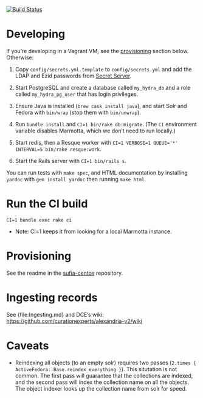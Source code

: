 [![Build Status](http://jenkins.library.ucsb.edu:8080/buildStatus/icon?job=ADRL_pull-requests)](http://jenkins.library.ucsb.edu:8080/job/ADRL_pull-requests/)

# Developing

If you’re developing in a Vagrant VM, see the
[provisioning](#provisioning) section below.  Otherwise:

1. Copy `config/secrets.yml.template` to `config/secrets.yml` and add
   the LDAP and Ezid passwords from
   [Secret Server](https://epm.ets.ucsb.edu/SS/login.aspx).

2. Start PostgreSQL and create a database called `my_hydra_db` and a
   role called `my_hydra_pg_user` that has login privileges.

3. Ensure Java is installed (`brew cask install java`), and start Solr
   and Fedora with `bin/wrap` (stop them with `bin/unwrap`).

4. Run `bundle install` and `CI=1 bin/rake db:migrate`. (The `CI`
   environment variable disables Marmotta, which we don’t need to run
   locally.)

5. Start redis, then a Resque worker with `CI=1 VERBOSE=1 QUEUE='*' INTERVAL=5 bin/rake resque:work`.

6. Start the Rails server with `CI=1 bin/rails s`.

You can run tests with `make spec`, and HTML documentation by
installing `yardoc` with `gem install yardoc` then running `make
html`.

# Run the CI build

`CI=1 bundle exec rake ci`
 * Note: CI=1 keeps it from looking for a local Marmotta instance. 

# Provisioning

See the readme in the
[sufia-centos](https://github.library.ucsb.edu/ADRL/sufia-centos/blob/master/README.md)
repository.

# Ingesting records

See {file:Ingesting.md} and DCE’s wiki:
<https://github.com/curationexperts/alexandria-v2/wiki>

# Caveats

* Reindexing all objects (to an empty solr) requires two passes
  (`2.times { ActiveFedora::Base.reindex_everything }`). This
  situtation is not common. The first pass will guarantee that the
  collections are indexed, and the second pass will index the
  collection name on all the objects. The object indexer looks up the
  collection name from solr for speed.
